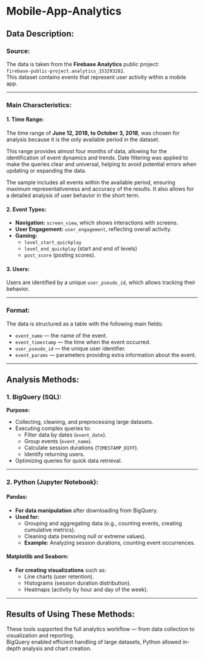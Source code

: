# Mobile-App-Analytics

## Data Description:

### Source:
The data is taken from the **Firebase Analytics** public project:  
`firebase-public-project.analytics_153293282`.  
This dataset contains events that represent user activity within a mobile app.

---

### Main Characteristics:

#### 1. Time Range:
The time range of **June 12, 2018, to October 3, 2018**, was chosen for analysis because it is the only available period in the dataset.  

This range provides almost four months of data, allowing for the identification of event dynamics and trends. Date filtering was applied to make the queries clear and universal, helping to avoid potential errors when updating or expanding the data.

The sample includes all events within the available period, ensuring maximum representativeness and accuracy of the results. It also allows for a detailed analysis of user behavior in the short term.

#### 2. Event Types:
- **Navigation:** `screen_view`, which shows interactions with screens.
- **User Engagement:** `user_engagement`, reflecting overall activity.
- **Gaming:**  
  - `level_start_quickplay`  
  - `level_end_quickplay` (start and end of levels)  
  - `post_score` (posting scores).

#### 3. Users:
Users are identified by a unique `user_pseudo_id`, which allows tracking their behavior.

---

### Format:
The data is structured as a table with the following main fields:
- `event_name` — the name of the event.
- `event_timestamp` — the time when the event occurred.
- `user_pseudo_id` — the unique user identifier.
- `event_params` — parameters providing extra information about the event.

---

## Analysis Methods:

### 1. BigQuery (SQL):
**Purpose:**  
- Collecting, cleaning, and preprocessing large datasets.  
- Executing complex queries to:  
  - Filter data by dates (`event_date`).  
  - Group events (`event_name`).  
  - Calculate session durations (`TIMESTAMP_DIFF`).  
  - Identify returning users.  
- Optimizing queries for quick data retrieval.

---

### 2. Python (Jupyter Notebook):

#### Pandas:
- **For data manipulation** after downloading from BigQuery.  
- **Used for:**  
  - Grouping and aggregating data (e.g., counting events, creating cumulative metrics).  
  - Cleaning data (removing null or extreme values).  
  - **Example:** Analyzing session durations, counting event occurrences.

#### Matplotlib and Seaborn:
- **For creating visualizations** such as:  
  - Line charts (user retention).  
  - Histograms (session duration distribution).  
  - Heatmaps (activity by hour and day of the week).

---

## Results of Using These Methods:
These tools supported the full analytics workflow — from data collection to visualization and reporting.  
BigQuery enabled efficient handling of large datasets, Python allowed in-depth analysis and chart creation.


